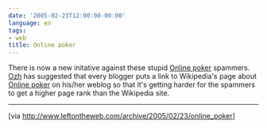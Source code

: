 ```yaml
---
date: '2005-02-23T12:00:00-00:00'
language: en
tags:
- web
title: Online poker
---
```



There is now a new initative against these stupid <a href="http://en.wikipedia.org/wiki/Online_poker" title="Online poker">Online poker</a> spammers. <a href="http://frenchfragfactory.net/ozh/archives/2005/02/19/bloggers-of-the-world-unite/">Ozh</a> has suggested that every blogger puts a link to Wikipedia's page about <a href="http://en.wikipedia.org/wiki/Online_poker" title="Online poker">Online poker</a> on his/her weblog so that it's getting harder for the spammers to get a higher page rank than the Wikipedia site.

-------------------------------



[via <a href="http://www.leftontheweb.com/archive/2005/02/23/online_poker">http://www.leftontheweb.com/archive/2005/02/23/online_poker</a>]
